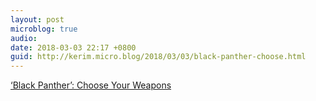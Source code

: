 ```yaml
---
layout: post
microblog: true
audio: 
date: 2018-03-03 22:17 +0800
guid: http://kerim.micro.blog/2018/03/03/black-panther-choose.html
---
```

[‘Black Panther’: Choose Your Weapons](http://www.nybooks.com/daily/2018/02/22/black-panther-choose-your-weapons/)
